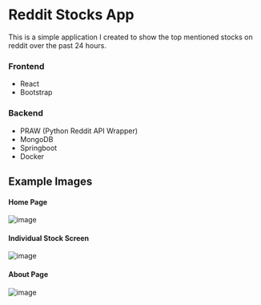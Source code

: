 # Reddit Stocks App
This is a simple application I created to show the top mentioned stocks on reddit over the past 24 hours.

### Frontend
- React
- Bootstrap

### Backend 
- PRAW (Python Reddit API Wrapper)
- MongoDB
- Springboot
- Docker

## Example Images
#### Home Page
![image](https://user-images.githubusercontent.com/94317400/211464806-46ba6fbb-5e4b-4924-9304-f38228de11d9.png)

#### Individual Stock Screen
![image](https://user-images.githubusercontent.com/94317400/211464930-ccb3e9ea-9ebf-4a04-af7d-d5df1a28e281.png)

#### About Page
![image](https://user-images.githubusercontent.com/94317400/211465117-d603374f-b773-40b4-89bf-6435b489ed53.png)
